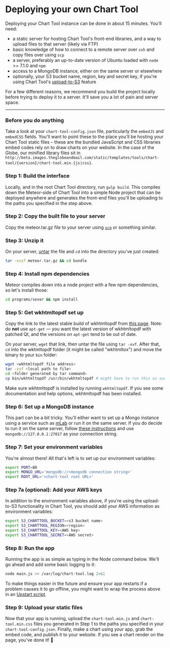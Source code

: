 # Deploying your own Chart Tool

Deploying your Chart Tool instance can be done in about 15 minutes. You'll need:
- a static server for hosting Chart Tool's front-end libraries, and a way to upload files to that server (likely via FTP)
- basic knowledge of how to connect to a remote server over `ssh` and copy files over using `scp`
- a server, preferably an up-to-date version of Ubuntu loaded with `node` >= 7.1.0 and `npm`
- access to a MongoDB instance, either on the same server or elsewhere
- optionally, your S3 bucket name, region, key and secret key, if you're using Chart Tool's [upload-to-S3](https://github.com/globeandmail/chart-tool/blob/master/tutorials/thumbnails.md) feature

For a few different reasons, we recommend you build the project locally before trying to deploy it to a server. It'll save you a lot of pain and server space.

----------

### Before you do anything
Take a look at your `chart-tool-config.json` file, particularly the `embedJS` and `embedCSS` fields. You'll want to point these to the place you'll be hosting your Chart Tool static files – these are the bundled JavaScript and CSS libraries embed codes rely on to draw charts on your website. In the case of the Globe, our minified library files sit in `http://beta.images.theglobeandmail.com/static/templates/tools/chart-tool/{version}/chart-tool.min.{js|css}`.


### **Step 1:** Build the interface
Locally, and in the root Chart Tool directory, run `gulp build`. This compiles down the Meteor-side of Chart Tool into a simple Node project that can be deployed anywhere and generates the front-end files you'll be uploading to the paths you specified in the step above.


### **Step 2:** Copy the built file to your server
Copy the meteor.tar.gz file to your server using [`scp`](http://www.hypexr.org/linux_scp_help.php) or something similar.


### **Step 3:** Unzip it
On your server, [untar](https://xkcd.com/1168/) the file and `cd` into the directory you've just created:
```sh
tar -xvzf meteor.tar.gz && cd bundle
```


### **Step 4:** Install npm dependencies
Meteor compiles down into a node project with a few npm dependencies, so let's install those:
```sh
cd programs/sever && npm install
```


### **Step 5:** Get wkhtmltopdf set up
Copy the link to the latest stable build of wkhtmltopdf from [this page](http://wkhtmltopdf.org/downloads.html). Note: do **not** use `apt-get` — you want the latest version of wkhtmltopdf with patched Qt, and the versions on `apt-get` tend to be out of date.

On your server, `wget` that link, then untar the file using `tar -xvf`. After that, `cd` into the wktmltopdf folder (it might be called "wkhtmltox") and move the binary to your `bin` folder:
```sh
wget <wkhtmltopdf file address>
tar -xvf <local path to file>
cd <folder generated by tar command>
cp bin/wkhtmltopdf /usr/bin/wkhtmltopdf # might have to run this as sudo
```
Make sure wkhtmltopdf is installed by running `wkhtmltopdf`. If you see some documentation and help options, wkhtmltopdf has been installed.

### **Step 6:** Set up a MongoDB instance
This part can be a bit tricky. You'll either want to set up a Mongo instance using a service such as [mLab](http://www.mlab.com) or run it on the same server. If you do decide to run it on the same server, follow [these instructions](https://www.digitalocean.com/community/tutorials/how-to-install-mongodb-on-ubuntu-16-04) and use `mongodb://127.0.0.1:27017` as your connection string.


### **Step 7:** Set your environment variables
You're almost there! All that's left is to set up our environment variables:
```sh
export PORT=80
export MONGO_URL='mongodb://<mongodb connection string>'
export ROOT_URL='<chart-tool root URL>'
```


### **Step 7a (optional):** Add your AWS keys
In addition to the environment variables above, if you're using the upload-to-S3 functionality in Chart Tool, you should add your AWS information as environment variables:
```sh
export S3_CHARTTOOL_BUCKET=<s3 bucket name>
export S3_CHARTTOOL_REGION=<region>
export S3_CHARTTOOL_KEY=<AWS key>
export S3_CHARTTOOL_SECRET=<AWS secret>
```

### **Step 8:** Run the app
Running the app is as simple as typing in the Node command below. We'll go ahead and add some basic logging to it:
```sh
node main.js >> /var/log/chart-tool.log 2>&1
```
To make things easier in the future and ensure your app restarts if a problem causes it to go offline, you might want to wrap the process above in an [Upstart script](https://www.digitalocean.com/community/tutorials/the-upstart-event-system-what-it-is-and-how-to-use-it).

### **Step 9:** Upload your static files
Now that your app is running, upload the `chart-tool.min.js` and `chart-tool.min.css` files you generated in Step 1 to the paths you specified in your `chart-tool-config.json`. Finally, make a chart using your app, grab the embed code, and publish it to your website. If you see a chart render on the page, you've done it! :tada:
